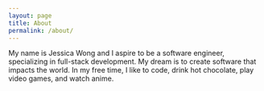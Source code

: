 ```yaml
---
layout: page
title: About
permalink: /about/
---
```


My name is Jessica Wong and I aspire to be a software engineer, specializing in full-stack development. My dream is to create software that impacts the world. In my free time, I like to code, drink hot chocolate, play video games, and watch anime.

